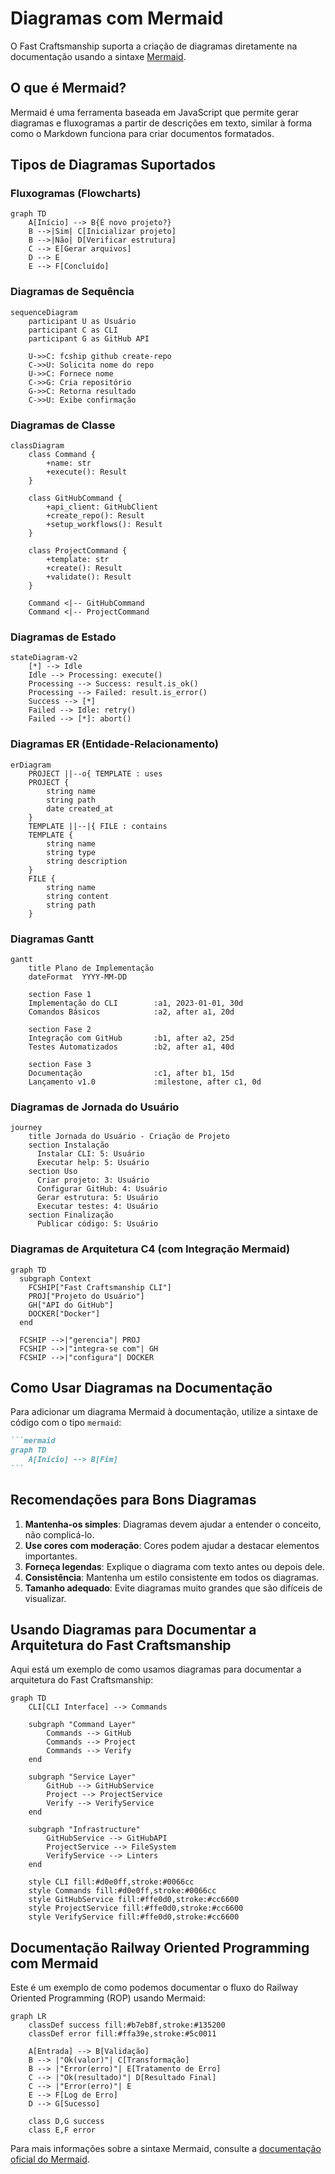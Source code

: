# Diagramas com Mermaid

O Fast Craftsmanship suporta a criação de diagramas diretamente na documentação usando a sintaxe [Mermaid](https://mermaid-js.github.io/mermaid/).

## O que é Mermaid?

Mermaid é uma ferramenta baseada em JavaScript que permite gerar diagramas e fluxogramas a partir de descrições em texto, similar à forma como o Markdown funciona para criar documentos formatados.

## Tipos de Diagramas Suportados

### Fluxogramas (Flowcharts)

```mermaid
graph TD
    A[Início] --> B{É novo projeto?}
    B -->|Sim| C[Inicializar projeto]
    B -->|Não| D[Verificar estrutura]
    C --> E[Gerar arquivos]
    D --> E
    E --> F[Concluído]
```

### Diagramas de Sequência

```mermaid
sequenceDiagram
    participant U as Usuário
    participant C as CLI
    participant G as GitHub API
    
    U->>C: fcship github create-repo
    C->>U: Solicita nome do repo
    U->>C: Fornece nome
    C->>G: Cria repositório
    G->>C: Retorna resultado
    C->>U: Exibe confirmação
```

### Diagramas de Classe

```mermaid
classDiagram
    class Command {
        +name: str
        +execute(): Result
    }
    
    class GitHubCommand {
        +api_client: GitHubClient
        +create_repo(): Result
        +setup_workflows(): Result
    }
    
    class ProjectCommand {
        +template: str
        +create(): Result
        +validate(): Result
    }
    
    Command <|-- GitHubCommand
    Command <|-- ProjectCommand
```

### Diagramas de Estado

```mermaid
stateDiagram-v2
    [*] --> Idle
    Idle --> Processing: execute()
    Processing --> Success: result.is_ok()
    Processing --> Failed: result.is_error()
    Success --> [*]
    Failed --> Idle: retry()
    Failed --> [*]: abort()
```

### Diagramas ER (Entidade-Relacionamento)

```mermaid
erDiagram
    PROJECT ||--o{ TEMPLATE : uses
    PROJECT {
        string name
        string path
        date created_at
    }
    TEMPLATE ||--|{ FILE : contains
    TEMPLATE {
        string name
        string type
        string description
    }
    FILE {
        string name
        string content
        string path
    }
```

### Diagramas Gantt

```mermaid
gantt
    title Plano de Implementação
    dateFormat  YYYY-MM-DD
    
    section Fase 1
    Implementação do CLI        :a1, 2023-01-01, 30d
    Comandos Básicos            :a2, after a1, 20d
    
    section Fase 2
    Integração com GitHub       :b1, after a2, 25d
    Testes Automatizados        :b2, after a1, 40d
    
    section Fase 3
    Documentação                :c1, after b1, 15d
    Lançamento v1.0             :milestone, after c1, 0d
```

### Diagramas de Jornada do Usuário

```mermaid
journey
    title Jornada do Usuário - Criação de Projeto
    section Instalação
      Instalar CLI: 5: Usuário
      Executar help: 5: Usuário
    section Uso
      Criar projeto: 3: Usuário
      Configurar GitHub: 4: Usuário
      Gerar estrutura: 5: Usuário
      Executar testes: 4: Usuário
    section Finalização
      Publicar código: 5: Usuário
```

### Diagramas de Arquitetura C4 (com Integração Mermaid)

```mermaid
graph TD
  subgraph Context
    FCSHIP["Fast Craftsmanship CLI"]
    PROJ["Projeto do Usuário"]
    GH["API do GitHub"]
    DOCKER["Docker"]
  end

  FCSHIP -->|"gerencia"| PROJ
  FCSHIP -->|"integra-se com"| GH
  FCSHIP -->|"configura"| DOCKER
```

## Como Usar Diagramas na Documentação

Para adicionar um diagrama Mermaid à documentação, utilize a sintaxe de código com o tipo `mermaid`:

````markdown
```mermaid
graph TD
    A[Início] --> B[Fim]
```
````

## Recomendações para Bons Diagramas

1. **Mantenha-os simples**: Diagramas devem ajudar a entender o conceito, não complicá-lo.
2. **Use cores com moderação**: Cores podem ajudar a destacar elementos importantes.
3. **Forneça legendas**: Explique o diagrama com texto antes ou depois dele.
4. **Consistência**: Mantenha um estilo consistente em todos os diagramas.
5. **Tamanho adequado**: Evite diagramas muito grandes que são difíceis de visualizar.

## Usando Diagramas para Documentar a Arquitetura do Fast Craftsmanship

Aqui está um exemplo de como usamos diagramas para documentar a arquitetura do Fast Craftsmanship:

```mermaid
graph TD
    CLI[CLI Interface] --> Commands
    
    subgraph "Command Layer"
        Commands --> GitHub
        Commands --> Project
        Commands --> Verify
    end
    
    subgraph "Service Layer"
        GitHub --> GitHubService
        Project --> ProjectService
        Verify --> VerifyService
    end
    
    subgraph "Infrastructure"
        GitHubService --> GitHubAPI
        ProjectService --> FileSystem
        VerifyService --> Linters
    end
    
    style CLI fill:#d0e0ff,stroke:#0066cc
    style Commands fill:#d0e0ff,stroke:#0066cc
    style GitHubService fill:#ffe0d0,stroke:#cc6600
    style ProjectService fill:#ffe0d0,stroke:#cc6600
    style VerifyService fill:#ffe0d0,stroke:#cc6600
```

## Documentação Railway Oriented Programming com Mermaid

Este é um exemplo de como podemos documentar o fluxo do Railway Oriented Programming (ROP) usando Mermaid:

```mermaid
graph LR
    classDef success fill:#b7eb8f,stroke:#135200
    classDef error fill:#ffa39e,stroke:#5c0011
    
    A[Entrada] --> B[Validação]
    B --> |"Ok(valor)"| C[Transformação]
    B --> |"Error(erro)"| E[Tratamento de Erro]
    C --> |"Ok(resultado)"| D[Resultado Final]
    C --> |"Error(erro)"| E
    E --> F[Log de Erro]
    D --> G[Sucesso]
    
    class D,G success
    class E,F error
```

Para mais informações sobre a sintaxe Mermaid, consulte a [documentação oficial do Mermaid](https://mermaid-js.github.io/mermaid/). 